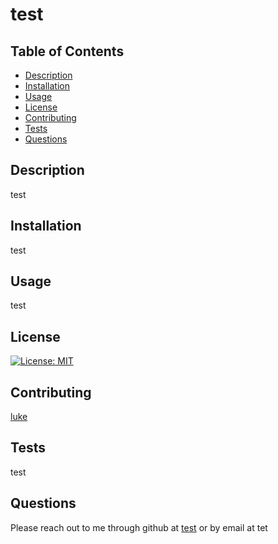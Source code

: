 # test

  ## Table of Contents
  * [Description](#description)
  * [Installation](#installation)
  * [Usage](#usage)
  * [License](#license)
  * [Contributing](#contributing)
  * [Tests](#tests)
  * [Questions](#questions)
  
  ## Description
  test

  ## Installation
  test

  ## Usage
  test

  ## License
  [![License: MIT](https://img.shields.io/badge/License-MIT-yellow.svg)](https://opensource.org/licenses/MIT)

  ## Contributing
  [luke](https://github.com/luke)

  ## Tests
  test

  ## Questions
  Please reach out to me through github at [test](https://github.com/test) or by email at tet

  